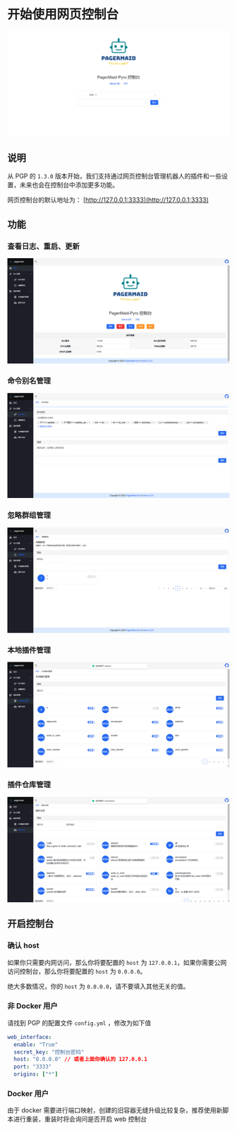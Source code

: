 # 开始使用网页控制台

![](web/0.png)

## 说明

从 PGP 的 `1.3.0` 版本开始，我们支持通过网页控制台管理机器人的插件和一些设置，未来也会在控制台中添加更多功能。

网页控制台的默认地址为： [http://127.0.0.1:3333](http://127.0.0.1:3333)

## 功能

### 查看日志、重启、更新

![](web/1.png)

### 命令别名管理

![](web/2.png)

### 忽略群组管理

![](web/3.png)

### 本地插件管理

![](web/4.png)

### 插件仓库管理

![](web/5.png)

## 开启控制台

### 确认 host

如果你只需要内网访问，那么你将要配置的 `host` 为 `127.0.0.1`，如果你需要公网访问控制台，那么你将要配置的 `host` 为 `0.0.0.0`。

绝大多数情况，你的 `host` 为 `0.0.0.0`，请不要填入其他无关的值。

### 非 Docker 用户

请找到 PGP 的配置文件 `config.yml` ，修改为如下值

```yaml
web_interface:
  enable: "True"
  secret_key: "控制台密码"
  host: "0.0.0.0" // 或者上面你确认的 127.0.0.1 
  port: "3333"
  origins: ["*"]
```

### Docker 用户

由于 docker 需要进行端口映射，创建的旧容器无缝升级比较复杂，推荐使用新脚本进行重装，重装时将会询问是否开启 web 控制台

